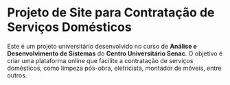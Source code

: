 # Projeto de Site para Contratação de Serviços Domésticos

Este é um projeto universitário desenvolvido no curso de **Análise e Desenvolvimento de Sistemas** do **Centro Universitário Senac**. O objetivo é criar uma plataforma online que facilite a contratação de serviços domésticos, como limpeza pós-obra, eletricista, montador de móveis, entre outros.

